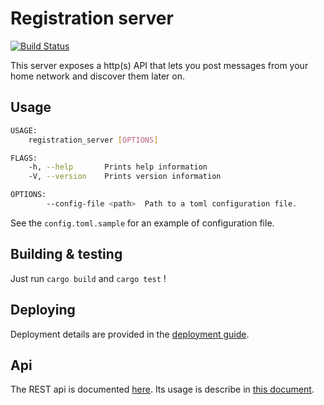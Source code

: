 # Registration server

[![Build Status](https://travis-ci.org/moziot/registration_server.svg?branch=master)](https://travis-ci.org/moziot/registration_server)

This server exposes a http(s) API that lets you post messages from your home network and discover them later on.

## Usage

```bash
USAGE:
    registration_server [OPTIONS]

FLAGS:
    -h, --help       Prints help information
    -V, --version    Prints version information

OPTIONS:
        --config-file <path>  Path to a toml configuration file.
```

See the `config.toml.sample` for an example of configuration file.


## Building & testing

Just run `cargo build` and `cargo test` !

## Deploying

Deployment details are provided in the [deployment guide](deployment.md).

## Api

The REST api is documented [here](api.md). Its usage is describe in [this document](flow.md).
